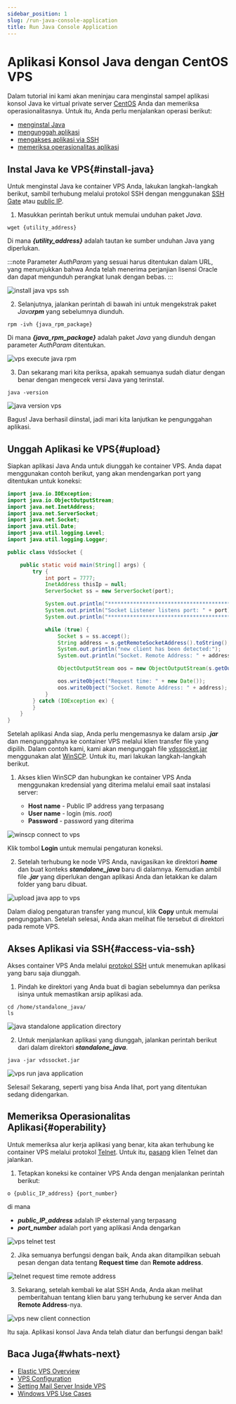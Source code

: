 ```yaml
---
sidebar_position: 1
slug: /run-java-console-application
title: Run Java Console Application
---
```


# Aplikasi Konsol Java dengan CentOS VPS

Dalam tutorial ini kami akan meninjau cara menginstal sampel aplikasi konsol Java ke virtual private server [CentOS](https://www.virtuozzo.com/application-platform-docs/vps-centos/) Anda dan memeriksa operasionalitasnya. Untuk itu, Anda perlu menjalankan operasi berikut:

- [menginstal Java](#install-java)
- [mengunggah aplikasi](#upload)
- [mengakses aplikasi via SSH](#access-via-ssh)
- [memeriksa operasionalitas aplikasi](#operability)

## Instal Java ke VPS{#install-java}

Untuk menginstal Java ke container VPS Anda, lakukan langkah-langkah berikut, sambil terhubung melalui protokol SSH dengan menggunakan [SSH Gate](https://docs.dewacloud.com/vps-ssh-gate/) atau [public IP](https://docs.dewacloud.com/vps-public-ip/).

1. Masukkan perintah berikut untuk memulai unduhan paket _Java_.

```
wget {utility_address}
```

Di mana _**\{utility_address\}**_ adalah tautan ke sumber unduhan Java yang diperlukan.

:::note
Parameter _AuthParam_ yang sesuai harus ditentukan dalam URL, yang menunjukkan bahwa Anda telah menerima perjanjian lisensi Oracle dan dapat mengunduh perangkat lunak dengan bebas.
:::

![install java vps ssh](#)

2. Selanjutnya, jalankan perintah di bawah ini untuk mengekstrak paket _Java**rpm**_ yang sebelumnya diunduh.

```
rpm -ivh {java_rpm_package}
```

Di mana _**\{java_rpm_package\}**_ adalah paket _Java_ yang diunduh dengan parameter _AuthParam_ ditentukan.

![vps execute java rpm](#)

3. Dan sekarang mari kita periksa, apakah semuanya sudah diatur dengan benar dengan mengecek versi Java yang terinstal.

```
java -version
```

![java version vps](#)

Bagus! Java berhasil diinstal, jadi mari kita lanjutkan ke pengunggahan aplikasi.

## Unggah Aplikasi ke VPS{#upload}

Siapkan aplikasi Java Anda untuk diunggah ke container VPS. Anda dapat menggunakan contoh berikut, yang akan mendengarkan port yang ditentukan untuk koneksi:

```java
import java.io.IOException;
import java.io.ObjectOutputStream;
import java.net.InetAddress;
import java.net.ServerSocket;
import java.net.Socket;
import java.util.Date;
import java.util.logging.Level;
import java.util.logging.Logger;

public class VdsSocket {

    public static void main(String[] args) {
        try {
            int port = 7777;
            InetAddress thisIp = null;
            ServerSocket ss = new ServerSocket(port);

            System.out.println("**********************************************************************");
            System.out.println("Socket Listener listens port: " + port);
            System.out.println("**********************************************************************");

            while (true) {
                Socket s = ss.accept();
                String address = s.getRemoteSocketAddress().toString();
                System.out.println("new client has been detected:");
                System.out.println("Socket. Remote Address: " + address);

                ObjectOutputStream oos = new ObjectOutputStream(s.getOutputStream());

                oos.writeObject("Request time: " + new Date());
                oos.writeObject("Socket. Remote Address: " + address);
            }
        } catch (IOException ex) {
        }
    }
}
```

Setelah aplikasi Anda siap, Anda perlu mengemasnya ke dalam arsip _**.jar**_ dan mengunggahnya ke container VPS melalui klien transfer file yang dipilih. Dalam contoh kami, kami akan mengunggah file [vdssocket.jar](<https://www.virtuozzo.com/application-platform-docs/standalone-application/vdssocket.jar>) menggunakan alat [WinSCP](https://winscp.net/eng/index.php). Untuk itu, mari lakukan langkah-langkah berikut.

1. Akses klien WinSCP dan hubungkan ke container VPS Anda menggunakan kredensial yang diterima melalui email saat instalasi server:

   - **Host name** - Public IP address yang terpasang
   - **User name** - login (mis. _root_)
   - **Password** - password yang diterima

![winscp connect to vps](#)

Klik tombol **Login** untuk memulai pengaturan koneksi.

2. Setelah terhubung ke node VPS Anda, navigasikan ke direktori _**home**_ dan buat konteks _**standalone_java**_ baru di dalamnya. Kemudian ambil file _**.jar**_ yang diperlukan dengan aplikasi Anda dan letakkan ke dalam folder yang baru dibuat.

![upload java app to vps](#)

Dalam dialog pengaturan transfer yang muncul, klik **Copy** untuk memulai pengunggahan. Setelah selesai, Anda akan melihat file tersebut di direktori pada remote VPS.

## Akses Aplikasi via SSH{#access-via-ssh}

Akses container VPS Anda melalui [protokol SSH](https://docs.dewacloud.com/ssh-access/) untuk menemukan aplikasi yang baru saja diunggah.

1. Pindah ke direktori yang Anda buat di bagian sebelumnya dan periksa isinya untuk memastikan arsip aplikasi ada.

```
cd /home/standalone_java/
ls
```

![java standalone application directory](#)

2. Untuk menjalankan aplikasi yang diunggah, jalankan perintah berikut dari dalam direktori _**standalone_java**_.

```
java -jar vdssocket.jar
```

![vps run java application](#)

Selesai! Sekarang, seperti yang bisa Anda lihat, port yang ditentukan sedang didengarkan.

## Memeriksa Operasionalitas Aplikasi{#operability}

Untuk memeriksa alur kerja aplikasi yang benar, kita akan terhubung ke container VPS melalui protokol [Telnet](https://en.wikipedia.org/wiki/Telnet). Untuk itu, [pasang](https://technet.microsoft.com/en-us/library/cc771275%28v=ws.10%29.aspx#bkmk_installcmd) klien Telnet dan jalankan.

1. Tetapkan koneksi ke container VPS Anda dengan menjalankan perintah berikut:

```
o {public_IP_address} {port_number}
```

di mana

- _**public_IP_address**_ adalah IP eksternal yang terpasang
- _**port_number**_ adalah port yang aplikasi Anda dengarkan

![vps telnet test](#)

2. Jika semuanya berfungsi dengan baik, Anda akan ditampilkan sebuah pesan dengan data tentang **Request time** dan **Remote address**.

![telnet request time remote address](#)

3. Sekarang, setelah kembali ke alat SSH Anda, Anda akan melihat pemberitahuan tentang klien baru yang terhubung ke server Anda dan **Remote Address**-nya.

![vps new client connection](#)

Itu saja. Aplikasi konsol Java Anda telah diatur dan berfungsi dengan baik!

## Baca Juga{#whats-next}

- [Elastic VPS Overview](https://docs.dewacloud.com/vps/)
- [VPS Configuration](https://docs.dewacloud.com/vps-configuration/)
- [Setting Mail Server Inside VPS](https://docs.dewacloud.com/adding-mail-server-vps/)
- [Windows VPS Use Cases](https://docs.dewacloud.com/win-vps-roles-and-features/)
